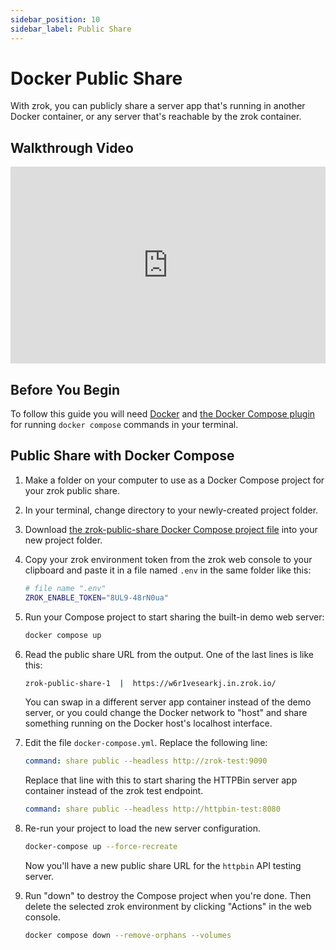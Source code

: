 ```yaml
---
sidebar_position: 10
sidebar_label: Public Share
---
```


# Docker Public Share

With zrok, you can publicly share a server app that's running in another Docker container, or any server that's reachable by the zrok container.

## Walkthrough Video

<iframe width="100%" height="315" src="https://www.youtube.com/embed/ycov--9ZtB4" title="YouTube video player" frameborder="0" allow="accelerometer; autoplay; clipboard-write; encrypted-media; gyroscope; picture-in-picture; web-share" allowfullscreen></iframe>

## Before You Begin

To follow this guide you will need [Docker](https://docs.docker.com/get-docker/) and [the Docker Compose plugin](https://docs.docker.com/compose/install/) for running `docker compose` commands in your terminal.

## Public Share with Docker Compose

1. Make a folder on your computer to use as a Docker Compose project for your zrok public share.
1. In your terminal, change directory to your newly-created project folder.
1. Download [the zrok-public-share Docker Compose project file](pathname:///zrok-public-share/docker-compose.yml) into your new project folder.
1. Copy your zrok environment token from the zrok web console to your clipboard and paste it in a file named `.env` in the same folder like this:

    ```bash
    # file name ".env"
    ZROK_ENABLE_TOKEN="8UL9-48rN0ua"
    ```

1. Run your Compose project to start sharing the built-in demo web server:

    ```bash
    docker compose up
    ```

1. Read the public share URL from the output. One of the last lines is like this:

    ```bash
    zrok-public-share-1  |  https://w6r1vesearkj.in.zrok.io/
    ```

    You can swap in a different server app container instead of the demo server, or you could change the Docker network to "host" and share something running on the Docker host's localhost interface.

1. Edit the file `docker-compose.yml`. Replace the following line:

    ```yaml
    command: share public --headless http://zrok-test:9090
    ```

    Replace that line with this to start sharing the HTTPBin server app container instead of the zrok test endpoint.

    ```yaml
    command: share public --headless http://httpbin-test:8080
    ```

1. Re-run your project to load the new server configuration.

    ```bash
    docker-compose up --force-recreate
    ```

    Now you'll have a new public share URL for the `httpbin` API testing server.

1. Run "down" to destroy the Compose project when you're done. Then delete the selected zrok environment by clicking "Actions" in the web console.

    ```bash
    docker compose down --remove-orphans --volumes
    ```
